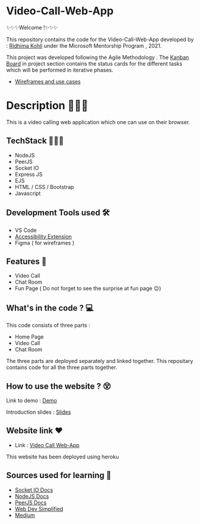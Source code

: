 # Video-Call-Web-App 

✨✨✨Welcome !✨✨✨

This repository contains the code for the Video-Call-Web-App developed by : [Ridhima Kohli](https://github.com/RidhimaKohli)
 under the Microsoft Mentorship Program , 2021.

This project was developed following the Agile Methodology . The [Kanban Board](https://github.com/RidhimaKohli/Video-Call-Web-App/projects/1) in project section contains the status cards for the different tasks which will be performed in iterative phases.

- [Wireframes and use cases](https://drive.google.com/file/d/1Mbm1YG_T0cqQQRzyMGtn0eq-SkjqNjVr/view?usp=sharing)

# Description 💁🏻‍♀️

This is a video calling web application which one can use on their browser.

## TechStack 👩🏻‍💻
- NodeJS
- PeerJS
- Socket IO
- Express JS
- EJS
- HTML / CSS / Bootstrap
- Javascript

## Development Tools used 🛠
- VS Code
- [Accessibility Extension](https://microsoftedge.microsoft.com/addons/detail/accessibility-insights-fo/ghbhpcookfemncgoinjblecnilppimih)
- Figma ( for wireframes )

## Features 📃
- Video Call
- Chat Room
- Fun Page ( Do not forget to see the surprise at fun page 😉)

## What's in the code ? 💻

This code consists of three parts :
- Home Page 
- Video Call
- Chat Room

The three parts are deployed separately and linked together.
This repositary contains code for all the three parts together.


## How to use the website ? 😵

Link to demo : [Demo](https://youtu.be/7IzEorGtrDA)

Introduction slides : [Slides](https://docs.google.com/presentation/d/1NxyeZbWRqxTElfOIbtyWeNs0UFvQ-V6S2GNR2pWZpRE/edit?usp=sharing)

## Website link ❤

- Link : [Video Call Web-App](https://video-call-home.herokuapp.com/)

This website has been deployed using heroku

## Sources used for learning 🔎

- [Socket IO Docs](https://socket.io/docs/v4/index.html)
- [NodeJS Docs](https://nodejs.org/en/docs/)
- [PeerJS Docs](https://peerjs.com/)
- [Web Dev Simplified](https://www.youtube.com/channel/UCFbNIlppjAuEX4znoulh0Cw)
- [Medium](https://medium.com/swlh/chat-rooms-with-socket-io-25e9d1a05947)



